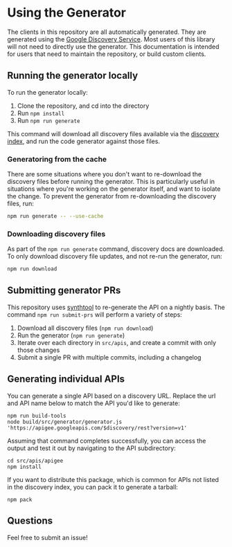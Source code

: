 # Using the Generator
The clients in this repository are all automatically generated.  They are generated using the [Google Discovery Service](https://developers.google.com/discovery).  Most users of this library will not need to directly use the generator.  This documentation is intended for users that need to maintain the repository, or build custom clients.

## Running the generator locally
To run the generator locally:
1. Clone the repository, and cd into the directory
2. Run `npm install`
3. Run `npm run generate`

This command will download all discovery files available via the [discovery index](https://www.googleapis.com/discovery/v1/apis/), and run the code generator against those files.

### Generatoring from the cache
There are some situations where you don't want to re-download the discovery files before running the generator.  This is particularly useful in situations where you're working on the generator itself, and want to isolate the change.  To prevent the generator from re-downloading the discovery files, run:
```sh
npm run generate -- --use-cache
```

### Downloading discovery files
As part of the `npm run generate` command, discovery docs are downloaded.  To only download discovery file updates, and not re-run the generator, run:
```sh
npm run download
```

## Submitting generator PRs
This repository uses [synthtool](https://github.com/googleapis/synthtool/) to re-generate the API on a nightly basis.  The command `npm run submit-prs` will perform a variety of steps:
1. Download all discovery files (`npm run download`)
2. Run the generator (`npm run generate`)
3. Iterate over each directory in `src/apis`, and create a commit with only those changes
4. Submit a single PR with multiple commits, including a changelog

## Generating individual APIs
You can generate a single API based on a discovery URL. Replace the url and API name below to match the API you'd like to generate:
```
npm run build-tools
node build/src/generator/generator.js 'https://apigee.googleapis.com/$discovery/rest?version=v1'
```

Assuming that command completes successfully, you can access the output and test it out by navigating to the API subdirectory:
```
cd src/apis/apigee
npm install
```

If you want to distribute this package, which is common for APIs not listed in the discovery index, you can pack it to generate a tarball:
```
npm pack
```

## Questions
Feel free to submit an issue!
